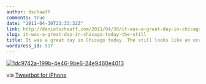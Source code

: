 ```yaml
---
author: dschaaff
comments: true
date: "2011-04-30T23:33:32Z"
link: http://danielschaaff.com/2011/04/30/it-was-a-great-day-in-chicago-today-the-still/
slug: it-was-a-great-day-in-chicago-today-the-still
title: It was a great day in Chicago today. The still looks like an ocean to me.
wordpress_id: 517
---
```


[![1dc9742a-199b-4e46-9be6-24e9460e4013](http://posterous.com/getfile/files.posterous.com/danielschaaff/IHCBIfyhBCEmatDgbBEaprzJyeGqnfHBbICxmfscChdqEqFoqvpakJxBzprI/1DC9742A-199B-4E46-9BE6-24E9460E4013.jpeg.scaled500.jpg)](http://posterous.com/getfile/files.posterous.com/danielschaaff/IHCBIfyhBCEmatDgbBEaprzJyeGqnfHBbICxmfscChdqEqFoqvpakJxBzprI/1DC9742A-199B-4E46-9BE6-24E9460E4013.jpeg.scaled1000.jpg)

  

via [Tweetbot for iPhone](http://tapbots.com/tweetbot)
